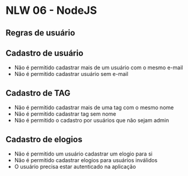 # NLW 06 - NodeJS

## Regras de usuário

## Cadastro de usuário ##

- Não é permitido cadastrar mais de um usuário com o mesmo e-mail
- Não é permitido cadastrar usuário sem e-mail

## Cadastro de TAG ##

- Não é permitido cadastrar mais de uma tag com o mesmo nome
- Não é permitido cadastrar tag sem nome
- Não é permitido o cadastro por usuários que não sejam admin

## Cadastro de elogios ##
- Não é permitido um usuário cadastrar um elogio para si
- Não é permitido cadastrar elogios para usuários inválidos
- O usuário precisa estar autenticado na aplicação
